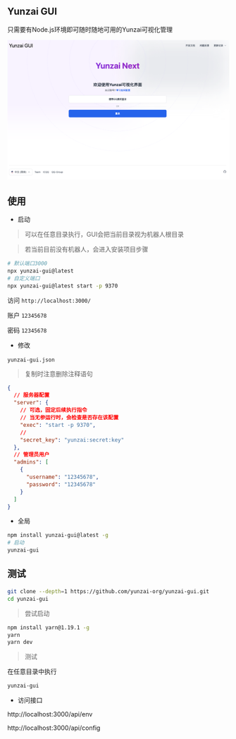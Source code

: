 ## Yunzai GUI

只需要有Node.js环境即可随时随地可用的Yunzai可视化管理

![主页](./docs/img/gui.home.png)

## 使用

- 启动

> 可以在任意目录执行，GUI会把当前目录视为机器人根目录

> 若当前目前没有机器人，会进入安装项目步骤

```sh
# 默认端口3000
npx yunzai-gui@latest
# 自定义端口
npx yunzai-gui@latest start -p 9370
```

访问 `http://localhost:3000/`

账户 `12345678`

密码 `12345678`

- 修改

`yunzai-gui.json`

> 复制时注意删除注释语句

```json
{
  // 服务器配置
  "server": {
    // 可选，固定后续执行指令
    // 当无参运行时，会检查是否存在该配置
    "exec": "start -p 9370",
    //
    "secret_key": "yunzai:secret:key"
  },
  // 管理员用户
  "admins": [
    {
      "username": "12345678",
      "password": "12345678"
    }
  ]
}
```

- 全局

```sh
npm install yunzai-gui@latest -g
# 启动
yunzai-gui
```

## 测试

```sh
git clone --depth=1 https://github.com/yunzai-org/yunzai-gui.git
cd yunzai-gui
```

> 尝试启动

```sh
npm install yarn@1.19.1 -g
yarn
yarn dev
```

> 测试

在任意目录中执行

```sh
yunzai-gui
```

- 访问接口

http://localhost:3000/api/env

http://localhost:3000/api/config
